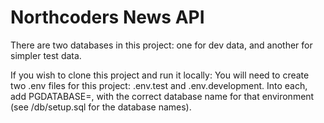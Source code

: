 # Northcoders News API

There are two databases in this project: one for dev data, and another for simpler test data.

If you wish to clone this project and run it locally:
You will need to create two .env files for this project: .env.test and .env.development. Into each, add PGDATABASE=, with the correct database name for that environment (see /db/setup.sql for the database names).

